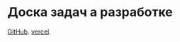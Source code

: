# Доска задач а разработке

[GitHub](https://github.com/den10004/Kanban.git).
[vercel](https://kanban-65py.vercel.app).


